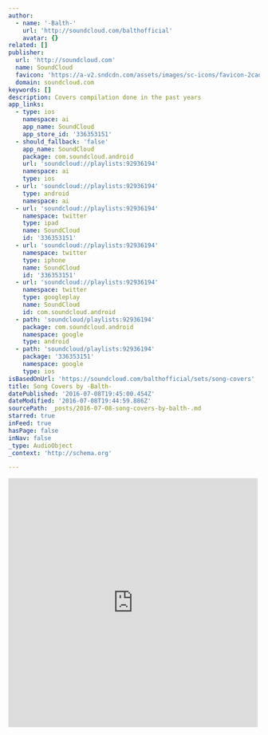 ```yaml
---
author:
  - name: '-Balth-'
    url: 'http://soundcloud.com/balthofficial'
    avatar: {}
related: []
publisher:
  url: 'http://soundcloud.com'
  name: SoundCloud
  favicon: 'https://a-v2.sndcdn.com/assets/images/sc-icons/favicon-2cadd14b.ico'
  domain: soundcloud.com
keywords: []
description: Covers compilation done in the past years
app_links:
  - type: ios
    namespace: ai
    app_name: SoundCloud
    app_store_id: '336353151'
  - should_fallback: 'false'
    app_name: SoundCloud
    package: com.soundcloud.android
    url: 'soundcloud://playlists:92936194'
    namespace: ai
    type: ios
  - url: 'soundcloud://playlists:92936194'
    type: android
    namespace: ai
  - url: 'soundcloud://playlists:92936194'
    namespace: twitter
    type: ipad
    name: SoundCloud
    id: '336353151'
  - url: 'soundcloud://playlists:92936194'
    namespace: twitter
    type: iphone
    name: SoundCloud
    id: '336353151'
  - url: 'soundcloud://playlists:92936194'
    namespace: twitter
    type: googleplay
    name: SoundCloud
    id: com.soundcloud.android
  - path: 'soundcloud/playlists:92936194'
    package: com.soundcloud.android
    namespace: google
    type: android
  - path: 'soundcloud/playlists:92936194'
    package: '336353151'
    namespace: google
    type: ios
isBasedOnUrl: 'https://soundcloud.com/balthofficial/sets/song-covers'
title: Song Covers by -Balth-
datePublished: '2016-07-08T19:45:00.454Z'
dateModified: '2016-07-08T19:44:59.886Z'
sourcePath: _posts/2016-07-08-song-covers-by-balth-.md
starred: true
inFeed: true
hasPage: false
inNav: false
_type: AudioObject
_context: 'http://schema.org'

---
```

<iframe src="https://cdn.embedly.com/widgets/media.html?src=https%3A%2F%2Fw.soundcloud.com%2Fplayer%2F%3Fvisual%3Dtrue%26url%3Dhttp%253A%252F%252Fapi.soundcloud.com%252Fplaylists%252F92936194%26show_artwork%3Dtrue&amp;url=https%3A%2F%2Fsoundcloud.com%2Fbalthofficial%2Fsets%2Fsong-covers&amp;image=http%3A%2F%2Fi1.sndcdn.com%2Fartworks-000111369822-v29go7-t500x500.jpg&amp;key=b7d04c9b404c499eba89ee7072e1c4f7&amp;type=text%2Fhtml&amp;schema=soundcloud" width="500" height="500" scrolling="no" frameborder="0" allowfullscreen="" style=""></iframe>